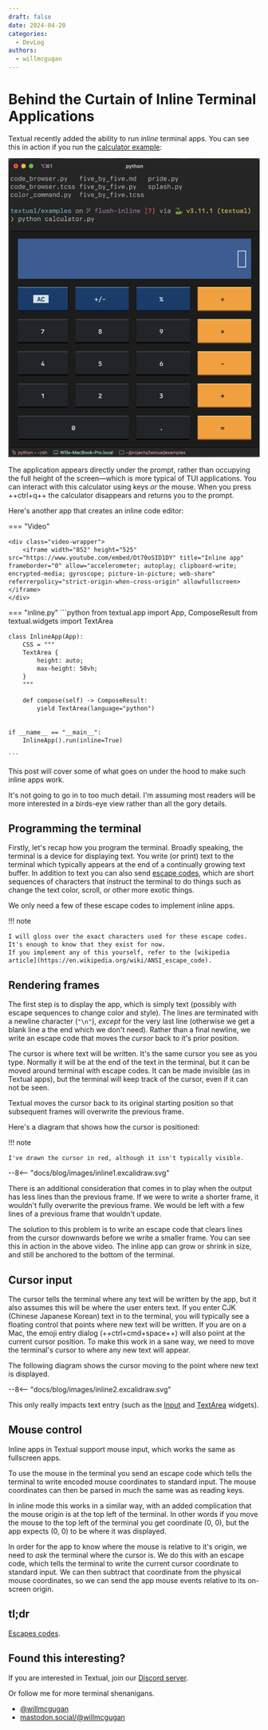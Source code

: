 ```yaml
---
draft: false
date: 2024-04-20
categories:
  - DevLog
authors:
  - willmcgugan
---
```


# Behind the Curtain of Inline Terminal Applications

Textual recently added the ability to run *inline* terminal apps.
You can see this in action if you run the [calculator example](https://github.com/Textualize/textual/blob/main/examples/calculator.py):

![Inline Calculator](../images/calcinline.png)

The application appears directly under the prompt, rather than occupying the full height of the screen&mdash;which is more typical of TUI applications.
You can interact with this calculator using keys *or* the mouse.
When you press ++ctrl+q++ the calculator disappears and returns you to the prompt.

Here's another app that creates an inline code editor:

=== "Video"

    <div class="video-wrapper">
        <iframe width="852" height="525" src="https://www.youtube.com/embed/Dt70oSID1DY" title="Inline app" frameborder="0" allow="accelerometer; autoplay; clipboard-write; encrypted-media; gyroscope; picture-in-picture; web-share" referrerpolicy="strict-origin-when-cross-origin" allowfullscreen></iframe>
    </div>


=== "inline.py"
    ```python 
    from textual.app import App, ComposeResult
    from textual.widgets import TextArea


    class InlineApp(App):
        CSS = """
        TextArea {
            height: auto;
            max-height: 50vh;
        }
        """

        def compose(self) -> ComposeResult:
            yield TextArea(language="python")


    if __name__ == "__main__":
        InlineApp().run(inline=True)

    ```

This post will cover some of what goes on under the hood to make such inline apps work.

It's not going to go in to too much detail.
I'm assuming most readers will be more interested in a birds-eye view rather than all the gory details.

<!-- more -->

## Programming the terminal

Firstly, let's recap how you program the terminal.
Broadly speaking, the terminal is a device for displaying text.
You write (or print) text to the terminal which typically appears at the end of a continually growing text buffer.
In addition to text you can also send [escape codes](https://en.wikipedia.org/wiki/ANSI_escape_code), which are short sequences of characters that instruct the terminal to do things such as change the text color, scroll, or other more exotic things.

We only need a few of these escape codes to implement inline apps.

!!! note

    I will gloss over the exact characters used for these escape codes.
    It's enough to know that they exist for now.
    If you implement any of this yourself, refer to the [wikipedia article](https://en.wikipedia.org/wiki/ANSI_escape_code). 

## Rendering frames

The first step is to display the app, which is simply text (possibly with escape sequences to change color and style).
The lines are terminated with a newline character (`"\n"`), *except* for the very last line (otherwise we get a blank line a the end which we don't need).
Rather than a final newline, we write an escape code that moves the *cursor* back to it's prior position.

The cursor is where text will be written.
It's the same cursor you see as you type.
Normally it will be at the end of the text in the terminal, but it can be moved around terminal with escape codes.
It can be made invisible (as in Textual apps), but the terminal will keep track of the cursor, even if it can not be seen.

Textual moves the cursor back to its original starting position so that subsequent frames will overwrite the previous frame.

Here's a diagram that shows how the cursor is positioned:

!!! note

    I've drawn the cursor in red, although it isn't typically visible.


<div class="excalidraw">
--8<-- "docs/blog/images/inline1.excalidraw.svg"
</div>


There is an additional consideration that comes in to play when the output has less lines than the previous frame.
If we were to write a shorter frame, it wouldn't fully overwrite the previous frame.
We would be left with a few lines of a previous frame that wouldn't update.

The solution to this problem is to write an escape code that clears lines from the cursor downwards before we write a smaller frame.
You can see this in action in the above video.
The inline app can grow or shrink in size, and still be anchored to the bottom of the terminal.

## Cursor input

The cursor tells the terminal where any text will be written by the app, but it also assumes this will be where the user enters text.
If you enter CJK (Chinese Japanese Korean) text in to the terminal, you will typically see a floating control that points where new text will be written.
If you are on a Mac, the emoji entry dialog (++ctrl+cmd+space++) will also point at the current cursor position. To make this work in a sane way, we need to move the terminal's cursor to where any new text will appear.

The following diagram shows the cursor moving to the point where new text is displayed.

<div class="excalidraw">
--8<-- "docs/blog/images/inline2.excalidraw.svg"
</div>

This only really impacts text entry (such as the [Input](https://textual.textualize.io/widget_gallery/#input) and [TextArea](https://textual.textualize.io/widget_gallery/#textarea) widgets).

## Mouse control

Inline apps in Textual support mouse input, which works the same as fullscreen apps.

To use the mouse in the terminal you send an escape code which tells the terminal to write encoded mouse coordinates to standard input.
The mouse coordinates can then be parsed in much the same was as reading keys.

In inline mode this works in a similar way, with an added complication that the mouse origin is at the top left of the terminal.
In other words if you move the mouse to the top left of the terminal you get coordinate (0, 0), but the app expects (0, 0) to be where it was displayed.

In order for the app to know where the mouse is relative to it's origin, we need to *ask* the terminal where the cursor is.
We do this with an escape code, which tells the terminal to write the current cursor coordinate to standard input.
We can then subtract that coordinate from the physical mouse coordinates, so we can send the app mouse events relative to its on-screen origin.


## tl;dr

[Escapes codes](https://en.wikipedia.org/wiki/ANSI_escape_code).

## Found this interesting?

If you are interested in Textual, join our [Discord server](https://discord.gg/Enf6Z3qhVr).

Or follow me for more terminal shenanigans.

- [@willmcgugan](https://twitter.com/willmcgugan)
- [mastodon.social/@willmcgugan](https://mastodon.social/@willmcgugan)

